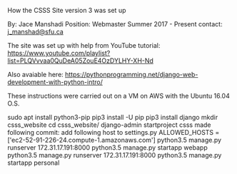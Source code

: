 How the CSSS Site version 3 was set up

By: Jace Manshadi
Position: Webmaster Summer 2017 - Present
contact: j_manshad@sfu.ca

The site was set up with help from YouTube tutorial: https://www.youtube.com/playlist?list=PLQVvvaa0QuDeA05ZouE4OzDYLHY-XH-Nd

Also avaiable here: https://pythonprogramming.net/django-web-development-with-python-intro/

These instructions were carried out on a VM on AWS with the Ubuntu 16.04 O.S.

sudo apt install python3-pip
pip3 install -U pip
pip3 install django
mkdir csss_website
cd csss_website/
django-admin startproject csss
made following commit:
add following host to settings.py
        ALLOWED_HOSTS = ['ec2-52-91-226-24.compute-1.amazonaws.com']
python3.5 manage.py runserver 172.31.17.191:8000
python3.5 manage.py startapp webapp
python3.5 manage.py runserver 172.31.17.191:8000
python3.5 manage.py startapp personal

